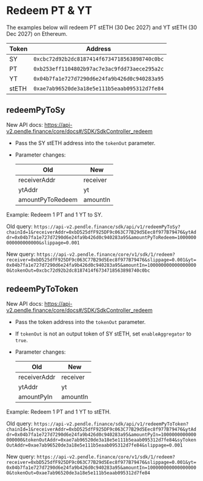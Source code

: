 # Redeem PT & YT
The examples below will redeem PT stETH (30 Dec 2027) and YT stETH (30 Dec 2027) on Ethereum.

| Token | Address |
|--------|---------|
| SY | `0xcbc72d92b2dc8187414f6734718563898740c0bc` |
| PT | `0xb253eff1104802b97ac7e3ac9fdd73aece295a2c` |
| YT | `0x04b7fa1e727d7290d6e24fa9b426d0c940283a95` |
| stETH | `0xae7ab96520de3a18e5e111b5eaab095312d7fe84` |

## redeemPyToSy
New API docs: https://api-v2.pendle.finance/core/docs#/SDK/SdkController_redeem

- Pass the SY stETH address into the `tokenOut` parameter.
- Parameter changes:

    | Old | New |
    |-----|-----|
    | receiverAddr | receiver |
    | ytAddr | yt |
    | amountPyToRedeem | amountIn |

Example: Redeem 1 PT and 1 YT to SY.

Old query: `https://api-v2.pendle.finance/sdk/api/v1/redeemPyToSy?chainId=1&receiverAddr=0xbD525dfF925DF9c063C77B29d5Eec8f977B79476&ytAddr=0x04b7fa1e727d7290d6e24fa9b426d0c940283a95&amountPyToRedeem=1000000000000000000&slippage=0.001`

New query: `https://api-v2.pendle.finance/core/v1/sdk/1/redeem?receiver=0xbD525dfF925DF9c063C77B29d5Eec8f977B79476&slippage=0.001&yt=0x04b7fa1e727d7290d6e24fa9b426d0c940283a95&amountIn=1000000000000000000&tokenOut=0xcbc72d92b2dc8187414f6734718563898740c0bc`

## redeemPyToToken
New API docs: https://api-v2.pendle.finance/core/docs#/SDK/SdkController_redeem

- Pass the token address into the `tokenOut` parameter.
- If `tokenOut` is not an output token of SY stETH, set `enableAggregator` to `true`.
- Parameter changes:

    | Old | New |
    |-----|-----|
    | receiverAddr | receiver |
    | ytAddr | yt |
    | amountPyIn | amountIn |

Example: Redeem 1 PT and 1 YT to stETH.

Old query: `https://api-v2.pendle.finance/sdk/api/v1/redeemPyToToken?chainId=1&receiverAddr=0xbD525dfF925DF9c063C77B29d5Eec8f977B79476&ytAddr=0x04b7fa1e727d7290d6e24fa9b426d0c940283a95&amountPyIn=1000000000000000000&tokenOutAddr=0xae7ab96520de3a18e5e111b5eaab095312d7fe84&syTokenOutAddr=0xae7ab96520de3a18e5e111b5eaab095312d7fe84&slippage=0.001`

New query: `https://api-v2.pendle.finance/core/v1/sdk/1/redeem?receiver=0xbD525dfF925DF9c063C77B29d5Eec8f977B79476&slippage=0.001&yt=0x04b7fa1e727d7290d6e24fa9b426d0c940283a95&amountIn=1000000000000000000&tokenOut=0xae7ab96520de3a18e5e111b5eaab095312d7fe84`